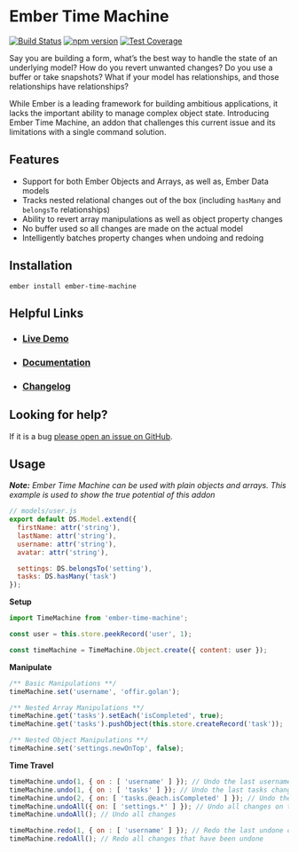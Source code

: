 # Ember Time Machine

[![Build Status](https://travis-ci.org/offirgolan/ember-time-machine.svg)](https://travis-ci.org/offirgolan/ember-time-machine)
[![npm version](https://badge.fury.io/js/ember-time-machine.svg)](http://badge.fury.io/js/ember-time-machine)
[![Test Coverage](https://codeclimate.com/github/offirgolan/ember-time-machine/badges/coverage.svg)](https://codeclimate.com/github/offirgolan/ember-time-machine/coverage)

Say you are building a form, what’s the best way to handle the state of an underlying model? How do you revert unwanted changes? Do you use a buffer or take snapshots? What if your model has relationships, and those relationships have relationships?

While Ember is a leading framework for building ambitious applications, it lacks the important ability to manage complex object state. Introducing Ember Time Machine, an addon that challenges this current issue and its limitations with a single command solution.

## Features

- Support for both Ember Objects and Arrays, as well as, Ember Data models
- Tracks nested relational changes out of the box (including `hasMany` and `belongsTo` relationships)
- Ability to revert array manipulations as well as object property changes
- No buffer used so all changes are made on the actual model
- Intelligently batches property changes when undoing and redoing

## Installation

```
ember install ember-time-machine
```

## Helpful Links

- ### [Live Demo](http://offirgolan.github.io/ember-time-machine)

- ### [Documentation](https://github.com/offirgolan/ember-time-machine/wiki)

- ### [Changelog](CHANGELOG.md)

## Looking for help?
If it is a bug [please open an issue on GitHub](http://github.com/offirgolan/ember-time-machine/issues).

## Usage

_**Note:** Ember Time Machine can be used with plain objects and arrays. This example is used to show the true potential of this addon_

```js
// models/user.js
export default DS.Model.extend({
  firstName: attr('string'),
  lastName: attr('string'),
  username: attr('string'),
  avatar: attr('string'),

  settings: DS.belongsTo('setting'),
  tasks: DS.hasMany('task')
});
```

__Setup__

```js
import TimeMachine from 'ember-time-machine';

const user = this.store.peekRecord('user', 1);

const timeMachine = TimeMachine.Object.create({ content: user });
```

__Manipulate__

```javascript
/** Basic Manipulations **/
timeMachine.set('username', 'offir.golan');

/** Nested Array Manipulations **/
timeMachine.get('tasks').setEach('isCompleted', true);
timeMachine.get('tasks').pushObject(this.store.createRecord('task'));

/** Nested Object Manipulations **/
timeMachine.set('settings.newOnTop', false);
```

__Time Travel__

```js
timeMachine.undo(1, { on : [ 'username' ] }); // Undo the last username change
timeMachine.undo(1, { on : [ 'tasks' ] }); // Undo the last tasks change. This will undo the newly added task via pushObject
timeMachine.undo(2, { on: [ 'tasks.@each.isCompleted' ] }); // Undo the last 2 isCompleted changes on the tasks collection
timeMachine.undoAll({ on: [ 'settings.*' ] }); // Undo all changes on the settings object
timeMachine.undoAll(); // Undo all changes

timeMachine.redo(1, { on : [ 'username' ] }); // Redo the last undone change to username
timeMachine.redoAll(); // Redo all changes that have been undone
```
